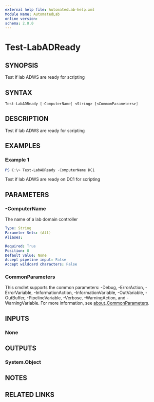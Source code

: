 ```yaml
---
external help file: AutomatedLab-help.xml
Module Name: AutomatedLab
online version:
schema: 2.0.0
---
```


# Test-LabADReady

## SYNOPSIS
Test if lab ADWS are ready for scripting

## SYNTAX

```
Test-LabADReady [-ComputerName] <String> [<CommonParameters>]
```

## DESCRIPTION
Test if lab ADWS are ready for scripting

## EXAMPLES

### Example 1
```powershell
PS C:\> Test-LabADReady -ComputerName DC1
```

Test if lab ADWS are ready on DC1 for scripting

## PARAMETERS

### -ComputerName
The name of a lab domain controller

```yaml
Type: String
Parameter Sets: (All)
Aliases:

Required: True
Position: 0
Default value: None
Accept pipeline input: False
Accept wildcard characters: False
```

### CommonParameters
This cmdlet supports the common parameters: -Debug, -ErrorAction, -ErrorVariable, -InformationAction, -InformationVariable, -OutVariable, -OutBuffer, -PipelineVariable, -Verbose, -WarningAction, and -WarningVariable. For more information, see [about_CommonParameters](http://go.microsoft.com/fwlink/?LinkID=113216).

## INPUTS

### None
## OUTPUTS

### System.Object
## NOTES

## RELATED LINKS
